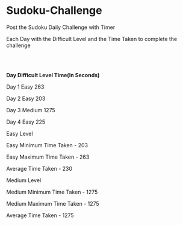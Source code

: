 # Sudoku-Challenge
Post the Sudoku Daily Challenge with Timer

Each Day with the Difficult Level and the Time Taken to complete the challenge<br />

<br /><br />

**Day      Difficult Level      Time(In Seconds)**

Day 1        Easy                  263


Day 2        Easy                  203


Day 3        Medium                  1275


Day 4        Easy                  225


Easy Level

Easy Minimum Time Taken - 203

Easy Maximum Time Taken - 263

Average Time Taken - 230

Medium Level

Medium Minimum Time Taken - 1275

Medium Maximum Time Taken - 1275

Average Time Taken - 1275
